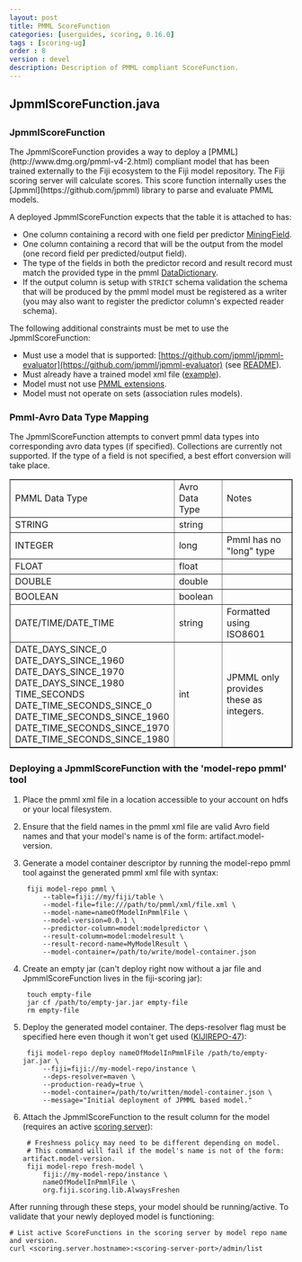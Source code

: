```yaml
---
layout: post
title: PMML ScoreFunction
categories: [userguides, scoring, 0.16.0]
tags : [scoring-ug]
order : 8
version : devel
description: Description of PMML compliant ScoreFunction.
---
```


<div id="accordion-container">
  <h2 class="accordion-header"> JpmmlScoreFunction.java </h2>
    <div class="accordion-content">
    <script src="http://gist-it.appspot.com/github/fijiproject/fiji-scoring/raw/fiji-scoring-root-0.16.0/src/main/java/org/fiji/scoring/lib/JpmmlScoreFunction.java"> </script>
  </div>
</div>


<h3 style="margin-top:0px;padding-top:10px;"> JpmmlScoreFunction </h3>
The JpmmlScoreFunction provides a way to deploy a [PMML](http://www.dmg.org/pmml-v4-2.html) compliant model that has been trained externally to the Fiji ecosystem to the Fiji model repository. The Fiji scoring server will calculate scores. This score function internally uses the [Jpmml](https://github.com/jpmml) library to parse and evaluate PMML models.

A deployed JpmmlScoreFunction expects that the table it is attached to has:

* One column containing a record with one field per predictor [MiningField](http://www.dmg.org/v4-2/MiningSchema.html).
* One column containing a record that will be the output from the model (one record field per predicted/output field).
* The type of the fields in both the predictor record and result record must match the provided type in the pmml [DataDictionary](http://www.dmg.org/v4-2/DataDictionary.html).
* If the output column is setup with `STRICT` schema validation the schema that will be produced by the pmml model must be registered as a writer (you may also want to register the predictor column's expected reader schema).

The following additional constraints must be met to use the JpmmlScoreFunction:

<!--- TODO(DOCS-161): Add list of actually supported models. -->

* Must use a model that is supported: [https://github.com/jpmml/jpmml-evaluator](https://github.com/jpmml/jpmml-evaluator) (see [README](https://github.com/jpmml/jpmml-evaluator/blob/master/README.md)).
* Must already have a trained model xml file ([example](https://github.com/fijiproject/fiji-scoring/blob/master/src/test/resources/simple-linear-regression.xml)).
* Model must not use [PMML extensions](http://www.dmg.org/v4-2/GeneralStructure.html#xsdElement_Extension).
* Model must not operate on sets (association rules models).


<h3 style="margin-top:0px;padding-top:10px;"> Pmml-Avro Data Type Mapping </h3>
The JpmmlScoreFunction attempts to convert pmml data types into corresponding avro data types (if specified). Collections are currently not supported. If the type of a field is not specified, a best effort conversion will take place.

<table border="1">
  <tr>
    <td>PMML Data Type</td>
    <td>Avro Data Type</td>
    <td>Notes</td>
  </tr>
  <tr>
    <td>STRING</td>
    <td>string</td>
    <td></td>
  </tr>
  <tr>
    <td>INTEGER</td>
    <td>long</td>
    <td>Pmml has no "long" type</td>
  </tr>
  <tr>
    <td>FLOAT</td>
    <td>float</td>
    <td></td>
  </tr>
  <tr>
    <td>DOUBLE</td>
    <td>double</td>
    <td></td>
  </tr>
  <tr>
    <td>BOOLEAN</td>
    <td>boolean</td>
    <td></td>
  </tr>
  <tr>
    <td>DATE/TIME/DATE_TIME</td>
    <td>string</td>
    <td>Formatted using ISO8601</td>
  </tr>
  <tr>
    <td>
      DATE_DAYS_SINCE_0<br />
      DATE_DAYS_SINCE_1960<br />
      DATE_DAYS_SINCE_1970<br />
      DATE_DAYS_SINCE_1980<br />
      TIME_SECONDS<br />
      DATE_TIME_SECONDS_SINCE_0<br />
      DATE_TIME_SECONDS_SINCE_1960<br />
      DATE_TIME_SECONDS_SINCE_1970<br />
      DATE_TIME_SECONDS_SINCE_1980<br />
    </td>
    <td>int</td>
    <td>JPMML only provides these as integers.</td>
  </tr>
</table>


<h3 style="margin-top:0px;padding-top:10px;"> Deploying a JpmmlScoreFunction with the 'model-repo pmml' tool </h3>

1. Place the pmml xml file in a location accessible to your account on hdfs or your local filesystem.

2. Ensure that the field names in the pmml xml file are valid Avro field names and that your model's name is of the form: artifact.model-version.

3. Generate a model container descriptor by running the model-repo pmml tool against the generated pmml xml file with syntax:

        fiji model-repo pmml \
            --table=fiji://my/fiji/table \
            --model-file=file:///path/to/pmml/xml/file.xml \
            --model-name=nameOfModelInPmmlFile \
            --model-version=0.0.1 \
            --predictor-column=model:modelpredictor \
            --result-column=model:modelresult \
            --result-record-name=MyModelResult \
            --model-container=/path/to/write/model-container.json

4. Create an empty jar (can't deploy right now without a jar file and JpmmlScoreFunction lives in the fiji-scoring jar):

        touch empty-file
        jar cf /path/to/empty-jar.jar empty-file
        rm empty-file

5. Deploy the generated model container. The deps-resolver flag must be specified here even though it won't get used ([KIJIREPO-47](https://jira.fiji.org/browse/KIJIREPO-47)):

        fiji model-repo deploy nameOfModelInPmmlFile /path/to/empty-jar.jar \
            --fiji=fiji://my-model-repo/instance \
            --deps-resolver=maven \
            --production-ready=true \
            --model-container=/path/to/written/model-container.json \
            --message="Initial deployment of JPMML based model."

6. Attach the JpmmlScoreFunction to the result column for the model (requires an active [scoring server](https://github.com/fijiproject/fiji-scoring-server)):

        # Freshness policy may need to be different depending on model.
        # This command will fail if the model's name is not of the form: artifact.model-version.
        fiji model-repo fresh-model \
            fiji://my-model-repo/instance \
            nameOfModelInPmmlFile \
            org.fiji.scoring.lib.AlwaysFreshen

After running through these steps, your model should be running/active. To validate that your newly deployed model is functioning:

    # List active ScoreFunctions in the scoring server by model repo name and version.
    curl <scoring.server.hostname>:<scoring-server-port>/admin/list
